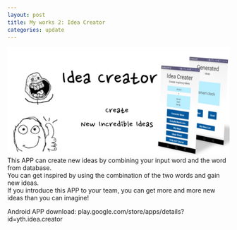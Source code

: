 ```yaml
---
layout: post
title: My works 2: Idea Creator
categories: update
---
```

<img src="images/ideacreator.jpg" class="fit image">
This APP can create new ideas by combining your input word and the word from database.<br />
You can get inspired by using the combination of the two words and gain new ideas.<br />
If you introduce this APP to your team, you can get more and more new ideas than you can imagine!<br />

Android APP download: <a href="https://play.google.com/store/apps/details?id=yth.idea.creator"></a>play.google.com/store/apps/details?id=yth.idea.creator<br />

